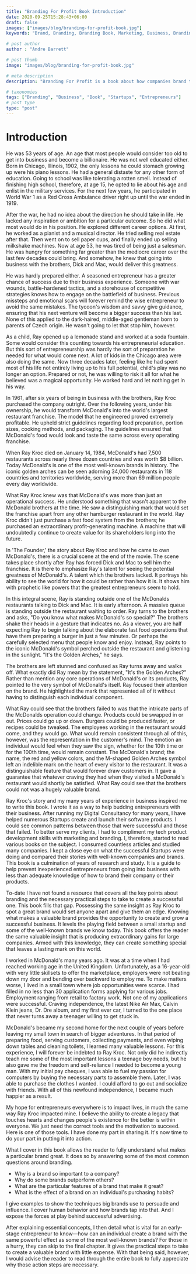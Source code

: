 ```yaml
---
title: "Branding For Profit Book Introduction"
date: 2020-09-25T15:28:43+06:00
draft: false
images: ["images/blog/branding-for-profit-book.jpg"]
keywords: "Brand, Branding, Branding Book, Marketing, Business, Branding For Profit, Book On Branding"

# post author
author : "Andre Barrett"

# post thumb
image: "images/blog/branding-for-profit-book.jpg"

# meta description
description: "Branding For Profit is a book about how companies brand themselves using certain tactics. Employing these methods has allowed them to gain a large market share and command extra-ordinary profits. This is the introduction inside the book"

# taxonomies
tags: ["Branding", "Business", "Book", "Startups", "Entrepreneurs"]
# post type
type: "post"
---
```


# Introduction

He was 53 years of age. An age that most people would consider too old to get into business and become a billionaire. He was not well educated either. Born in Chicago, Illinois, 1902, the only lessons he could stomach growing up were his piano lessons. He had a general distaste for any other form of education. Going to school was like tolerating a rotten smell. Instead of finishing high school, therefore, at age 15, he opted to lie about his age and enlist in the military services. For the next few years, he participated in World War 1 as a Red Cross Ambulance driver right up until the war ended in 1919.

After the war, he had no idea about the direction he should take in life. He lacked any inspiration or ambition for a particular outcome. So he did what most would do in his position. He explored different career options. At first, he worked as a pianist and a musical director. He tried selling real estate after that. Then went on to sell paper cups, and finally ended up selling milkshake machines. Now at age 53, he was tired of being just a salesman. He was hungry for something far greater than the mediocre career over the last few decades could bring. And somehow, he knew that going into business with the brothers, Dick and Mac, would deliver this greatness.

He was hardly prepared either. A seasoned entrepreneur has a greater chance of success due to their business experience. Someone with war wounds, battle-hardened tactics, and a storehouse of competitive strategies knows how to engage on the battlefield of business. Previous missteps and emotional scars will forever remind the wise entrepreneur to avoid the same mistakes. The tycoon's wisdom and savvy give guidance, ensuring that his next venture will become a bigger success than his last. None of this applied to the dark-haired, middle-aged gentleman born to parents of Czech origin. He wasn't going to let that stop him, however.

As a child, Ray opened up a lemonade stand and worked at a soda fountain. Some would consider this counting towards his entrepreneurial education. But this sort of entrepreneurship was hardly the sort of preparation he needed for what would come next. A lot of kids in the Chicago area were also doing the same. Now three decades later, feeling like he had spent most of his life not entirely living up to his full potential, child's play was no longer an option. Prepared or not, he was willing to risk it all for what he believed was a magical opportunity. He worked hard and let nothing get in his way.

In 1961, after six years of being in business with the brothers, Ray Kroc purchased the company outright. Over the following years, under his ownership, he would transform McDonald's into the world's largest restaurant franchise. The model that he engineered proved extremely profitable. He upheld strict guidelines regarding food preparation, portion sizes, cooking methods, and packaging. The guidelines ensured that McDonald's food would look and taste the same across every operating franchise.

When Ray Kroc died on January 14, 1984, McDonald's had 7,500 restaurants across nearly three dozen countries and was worth $8 billion. Today McDonald's is one of the most well-known brands in history. The iconic golden arches can be seen adorning 34,000 restaurants in 118 countries and territories worldwide, serving more than 69 million people every day worldwide.

What Ray Kroc knew was that McDonald's was more than just an operational success. He understood something that wasn't apparent to the McDonald brothers at the time. He saw a distinguishing mark that would set the franchise apart from any other hamburger restaurant in the world. Ray Kroc didn't just purchase a fast food system from the brothers; he purchased an extraordinary profit-generating machine. A machine that will undoubtedly continue to create value for its shareholders long into the future.

In 'The Founder,' the story about Ray Kroc and how he came to own McDonald's, there is a crucial scene at the end of the movie. The scene takes place shortly after Ray has forced Dick and Mac to sell him the franchise. It is there to emphasize Ray's talent for seeing the potential greatness of McDonald's. A talent which the brothers lacked. It portrays his ability to see the world for how it could be rather than how it is. It shows him with prophetic like powers that the greatest entrepreneurs seem to hold.

In this integral scene, Ray is standing outside one of the McDonalds restaurants talking to Dick and Mac. It is early afternoon. A massive queue is standing outside the restaurant waiting to order. Ray turns to the brothers and asks, "Do you know what makes McDonald's so special?" The brothers shake their heads in a gesture that indicates no. As a viewer, you are half expecting Ray to begin talking about the elaborate fast food operations that have them preparing a burger in just a few minutes. Or perhaps the carefully selected menu that people know and enjoy. Instead, Ray points to the iconic McDonald's symbol perched outside the restaurant and glistening in the sunlight. "It's the Golden Arches," he says.

The brothers are left stunned and confused as Ray turns away and walks off. What exactly did Ray mean by the statement, "It's the Golden Arches?" Rather than mention any core operations of McDonald's or its products, Ray pointed to the very symbol of McDonald's itself. Ray focused their attention on the brand. He highlighted the mark that represented all of it without having to distinguish each individual component.

What Ray could see that the brothers failed to was that the intricate parts of the McDonalds operation could change. Products could be swapped in or out. Prices could go up or down. Burgers could be produced faster, or recipes could be tweaked. The employees working in the restaurant would come, and they would go. What would remain consistent through all of this, however, was the representation in the customer's mind. The emotion an individual would feel when they saw the sign, whether for the 10th time or for the 100th time, would remain constant. The McDonald's brand; the name, the red and yellow colors, and the M-shaped Golden Arches symbol left an indelible mark on the heart of every visitor to the restaurant. It was a distinguishable feature that would forever draw customers in. It gave a guarantee that whatever craving they had when they visited a McDonald's restaurant would shortly be satisfied. What Ray could see that the brothers could not was a hugely valuable brand.

Ray Kroc's story and my many years of experience in business inspired me to write this book. I wrote it as a way to help budding entrepreneurs with their business. After running my Digital Consultancy for many years, I have helped numerous Startups create and launch their software products. I could see common patterns between those that were successful and those that failed. To better serve my clients, I had to compliment my tech product development skills with marketing and branding. I, therefore, started to read various books on the subject. I consumed countless articles and studied many companies. I kept a close eye on what the successful Startups were doing and compared their stories with well-known companies and brands. This book is a culmination of years of research and study. It is a guide to help prevent inexperienced entrepreneurs from going into business with less than adequate knowledge of how to brand their company or their products. 

To-date I have not found a resource that covers all the key points about branding and the necessary practical steps to take to create a successful one. This book fills that gap. Possessing the same insight as Ray Kroc to spot a great brand would set anyone apart and give them an edge. Knowing what makes a valuable brand provides the opportunity to create and grow a successful business. It levels the playing field between a small startup and some of the well-known brands we know today. This book offers the reader the same valuable insight that is producing extraordinary gains for large companies. Armed with this knowledge, they can create something special that leaves a lasting mark on this world.

I worked in McDonald's many years ago. It was at a time when I had reached working age in the United Kingdom. Unfortunately, as a 16-year-old with very little skillsets to offer the marketplace, employers were not beating down my door and bending over backward to employ me. To make matters worse, I lived in a small town where job opportunities were scarce. I had filled in no less than 30 application forms applying for various jobs. Employment ranging from retail to factory work. Not one of my applications were successful. Craving independence, the latest Nike Air Max, Calvin Klein jeans, Dr. Dre album, and my first ever car, I turned to the one place that never turns away a teenager willing to get stuck in.

McDonald's became my second home for the next couple of years before leaving my small town in search of bigger adventures. In that period of preparing food, serving customers, collecting payments, and even wiping down tables and cleaning toilets, I learned many valuable lessons. For this experience, I will forever be indebted to Ray Kroc. Not only did he indirectly teach me some of the most important lessons a teenage boy needs, but he also gave me the freedom and self-reliance I needed to become a young man. With my initial pay cheques, I was able to fuel my passion for computers by buying the necessary parts to assemble them. Later, I was able to purchase the clothes I wanted. I could afford to go out and socialize with friends. With all of this newfound independence, I became much happier as a result.

My hope for entrepreneurs everywhere is to impact lives, in much the same way Ray Kroc impacted mine. I believe the ability to create a legacy that touches hearts and changes people's existence for the better is within everyone. We just need the correct tools and the motivation to succeed. Here is one of those tools. I have done my part in sharing it. It's now time to do your part in putting it into action.

What I cover in this book allows the reader to fully understand what makes a particular brand great. It does so by answering some of the most common questions around branding. 
* Why is a brand so important to a company? 
* Why do some brands outperform others? 
* What are the particular features of a brand that make it great? 
* What is the effect of a brand on an individual's purchasing habits?
  
I give examples to show the techniques big brands use to persuade and influence. I cover human behavior and how brands tap into that. And I expose the forces at play behind successful advertising.

After explaining essential concepts, I then detail what is vital for an early-stage entrepreneur to know—how can an individual create a brand with the same powerful effect as some of the most well-known brands? For those in a hurry, they can skip to the final chapter. It gives the practical steps to take to create a valuable brand with little expense. With that being said, however, I would advise the reader to read through the entire book to fully appreciate why those action steps are necessary.